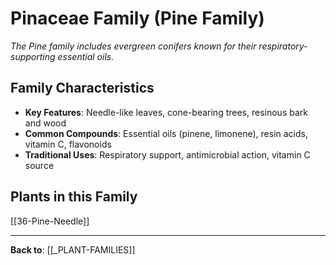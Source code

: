 # Pinaceae Family (Pine Family)

*The Pine family includes evergreen conifers known for their respiratory-supporting essential oils.*

## Family Characteristics
- **Key Features**: Needle-like leaves, cone-bearing trees, resinous bark and wood
- **Common Compounds**: Essential oils (pinene, limonene), resin acids, vitamin C, flavonoids
- **Traditional Uses**: Respiratory support, antimicrobial action, vitamin C source

## Plants in this Family

[[36-Pine-Needle]]

---

**Back to**: [[_PLANT-FAMILIES]]